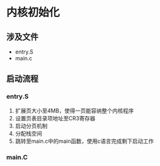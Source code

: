# 内核初始化

## 涉及文件

* entry.S
* main.c



## 启动流程

### entry.S

1. 扩展页大小至4MB，使得一页能容纳整个内核程序
2. 设置页表目录项地址至CR3寄存器
3. 启动分页机制
4. 分配栈空间
5. 跳转至main.c中的main函数，使用c语言完成剩下启动工作

### main.C

